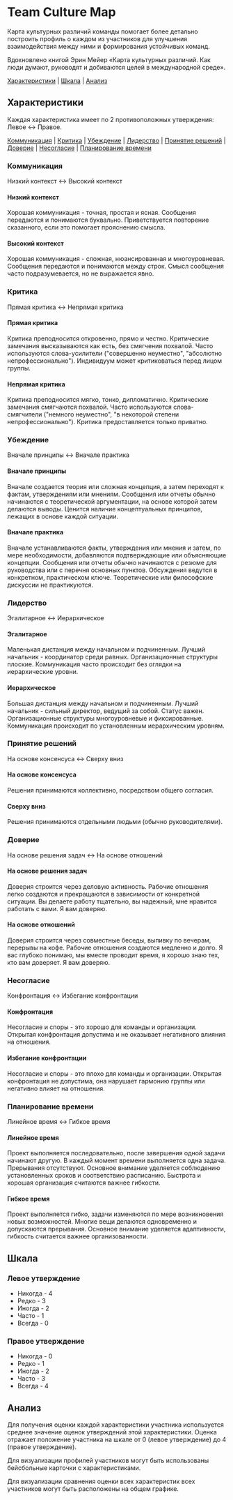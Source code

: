 # Team Culture Map

Карта культурных различий команды помогает более детально построить профиль о каждом из участников для улучшения взаимодействия между ними и формирования устойчивых команд.

Вдохновлено книгой Эрин Мейер «Карта культурных различий. Как люди думают, руководят и добиваются целей в международной среде».

[Характеристики](#характеристики) | [Шкала](#шкала) | [Анализ](#анализ)

## Характеристики

Каждая характеристика имеет по 2 противоположных утверждения: Левое <-> Правое.

[Коммуникация](#коммуникация) | [Критика](#критика) | [Убеждение](#убеждение) | [Лидерство](#лидерство) | [Принятие решений](#принятие-решений) | [Доверие](#доверие) | [Несогласие](#несогласие) | [Планирование времени](#планирование-времени)

### Коммуникация
Низкий контекст <-> Высокий контекст

#### Низкий контекст
Хорошая коммуникация - точная, простая и ясная. Сообщения передаются и понимаются буквально. Приветствуется повторение сказанного, если это помогает прояснению смысла.

#### Высокий контекст
Хорошая коммуникация - сложная, нюансированная и многоуровневая. Сообщения передаются и понимаются между строк. Смысл сообщения часто подразумевается, но не выражается явно.

### Критика
Прямая критика <-> Непрямая критика

#### Прямая критика
Критика преподносится откровенно, прямо и честно. Критические замечания высказываются как есть, без смягчения похвалой. Часто используются слова-усилители ("совершенно неуместно", "абсолютно непрофессионально"). Индивидуум может критиковаться перед лицом группы.

#### Непрямая критика
Критика преподносится мягко, тонко, дипломатично. Критические замечания смягчаются похвалой. Часто используются слова-смягчители ("немного неуместно", "в некоторой степени непрофессионально"). Критика предоставляется только приватно.

### Убеждение
Вначале принципы <-> Вначале практика

#### Вначале принципы
Вначале создается теория или сложная концепция, а затем переходят к фактам, утверждениям или мнениям. Сообщения или отчеты обычно начинаются с теоретической аргументации, на основе которой затем делаются выводы. Ценится наличие концептуальных принципов, лежащих в основе каждой ситуации.

#### Вначале практика
Вначале устанавливаются факты, утверждения или мнения и затем, по мере необходимости, добавляются подтверждающие или объясняющие концепции. Сообщения или отчеты обычно начинаются с резюме для руководства или с перечня основных пунктов. Обсуждения ведутся в конкретном, практическом ключе. Теоретические или философские дискуссии не практикуются. 

### Лидерство
Эгалитарное <-> Иерархическое

#### Эгалитарное
Маленькая дистанция между начальном и подчиненным. Лучший начальник - координатор среди равных. Организационные структуры плоские. Коммуникация часто происходит без оглядки на иерархические уровни.

#### Иерархическое
Большая дистанция между начальном и подчиненным. Лучший начальник - сильный директор, ведущий за собой. Статус важен. Организационные структуры многоуровневые и фиксированные. Коммуникация происходит по установленным иерархическим уровням.

### Принятие решений
На основе консенсуса <-> Сверху вниз

#### На основе консенсуса
Решения принимаются коллективно, посредством общего согласия.

#### Сверху вниз
Решения принимаются отдельными людьми (обычно руководителями).

### Доверие
На основе решения задач <-> На основе отношений

#### На основе решения задач
Доверия строится через деловую активность. Рабочие отношения легко создаются и прекращаются в зависимости от конкретной ситуации. Вы делаете работу тщательно, вы надежный, мне нравится работать с вами. Я вам доверяю.

#### На основе отношений
Доверия строится через совместные беседы, выпивку по вечерам, перерывы на кофе. Рабочие отношения создаются медленно и долго. Я вас глубоко понимаю, мы вместе проводит время, я хорошо знаю тех, кто вам доверяет. Я вам доверяю.

### Несогласие
Конфронтация <-> Избегание конфронтации

#### Конфронтация
Несогласие и споры - это хорошо для команды и организации. Открытая конфронтация допустима и не оказывает негативного влияния на отношения.

#### Избегание конфронтации
Несогласие и споры - это плохо для команды и организации. Открытая конфронтация не допустима, она нарушает гармонию группы или негативно влияет на отношения.

### Планирование времени
Линейное время <-> Гибкое время

#### Линейное время
Проект выполняется последовательно, после завершения одной задачи начинают другую. В каждый момент времени выполняется одна задача. Прерывания отсутствуют. Основное внимание уделяется соблюдению установленных сроков и соответствию расписанию. Быстрота и хорошая организация считаются важнее гибкости.

#### Гибкое время
Проект выполняется гибко, задачи изменяются по мере возникновения новых возможностей. Многие вещи делаются одновременно и допускаются прерывания. Основное внимание уделяется адаптивности, гибкость считается важнее организованности.

## Шкала

### Левое утверждение
- Никогда - 4
- Редко - 3
- Иногда - 2
- Часто - 1
- Всегда - 0

### Правое утверждение
- Никогда - 0
- Редко - 1
- Иногда - 2
- Часто - 3
- Всегда - 4

## Анализ

Для получения оценки каждой характеристики участника используется среднее значение оценок утверждений этой характеристики. Оценка отражает положение участника на шкале от 0 (левое утверждение) до 4 (правое утверждение).

Для визуализации профилей участников могут быть использованы бейсбольные карточки с характеристиками.

Для визуализации сравнения оценки всех характеристик всех участников могут быть расположены на общем графике.
